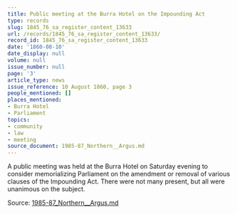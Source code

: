 ```yaml
---
title: Public meeting at the Burra Hotel on the Impounding Act
type: records
slug: 1845_76_sa_register_content_13633
url: /records/1845_76_sa_register_content_13633/
record_id: 1845_76_sa_register_content_13633
date: '1860-08-10'
date_display: null
volume: null
issue_number: null
page: '3'
article_type: news
issue_reference: 10 August 1860, page 3
people_mentioned: []
places_mentioned:
- Burra Hotel
- Parliament
topics:
- community
- law
- meeting
source_document: 1985-87_Northern__Argus.md
---
```


A public meeting was held at the Burra Hotel on Saturday evening to consider memorializing Parliament on the amendment or removal of various clauses of the Impounding Act.  There were not many present, but all were unanimous on the subject.

Source: [1985-87_Northern__Argus.md](/downloads/markdown/1985-87_Northern__Argus.md)
